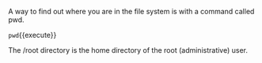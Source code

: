 A way to find out where you are in the file system is with a command called pwd.

`pwd`{{execute}}

The /root directory is the home directory of the root (administrative) user.

